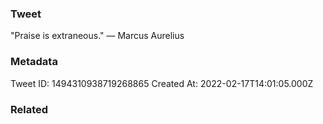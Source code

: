 ### Tweet
"Praise is extraneous." — Marcus Aurelius

### Metadata
Tweet ID: 1494310938719268865
Created At: 2022-02-17T14:01:05.000Z

### Related

